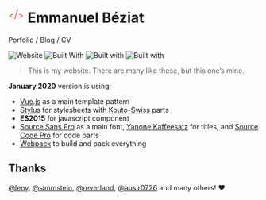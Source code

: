 # ![](public/favicons/favicon-32x32.png) Emmanuel Béziat

Porfolio / Blog / CV

![Website](https://img.shields.io/website-up-down-green-red/http/shields.io.svg?maxAge=2592000) ![Built With](https://img.shields.io/badge/built_with-vue.js-green.svg?style=flat
) ![Built with](https://img.shields.io/badge/built_with-stylus-green.svg?style=flat) ![Built with](https://img.shields.io/badge/built_with-webpack-blue.svg?style=flat)

> This is my website. There are many like these, but this one’s mine.

**January 2020** version is using:
* [Vue.js](http://vuejs.org/) as a main template pattern
* [Stylus](http://stylus-lang.com/) for stylesheets with [Kouto-Swiss](http://kouto-swiss.io/) parts
* **ES2015** for javascript component
* [Source Sans Pro](https://github.com/adobe-fonts/source-sans-pro) as a main font, [Yanone Kaffeesatz](https://www.yanone.de/fonts/kaffeesatz/) for titles, and [Source Code Pro](https://github.com/adobe-fonts/source-code-pro) for code parts
* [Webpack](https://webpack.github.io/docs/) to build and pack everything

## Thanks

[@leny](https://github.com/leny), [@simmstein](https://github.com/simmstein/), [@reverland](https://github.com/reverland), [@ausir0726](https://github.com/ausir0726) and many others! ♥
